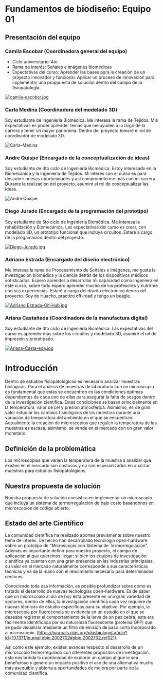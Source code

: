 # Fundamentos de biodiseño: Equipo 01

## Presentación del equipo

### Camila Escobar (Coordinadora general del equipo)
- Ciclo universitario: 4to
- Rama de interés: Señales e imágenes biomédicas
- Expectativas del curso: Aprender las bases para la creación de un proyecto innovador y funcional. Aplicar un proceso de innovación para implementar una proppuesta de solución dentro del campo de la fisiopatología.

[![camila-escobar.jpg](https://i.postimg.cc/PxC4z8Wf/camila-escobar.jpg)](https://postimg.cc/wydL9M4n)

### Carla Medina (Coordinadora del modelado 3D)
Soy estudiante de Ingeniería Biomédica. Me interesa la rama de Tejidos. Mis expectativas es poder aprender temas que me ayuden a lo largo de la carrera y tener un mayor panorama. Dentro del proyecto tomaré el rol de coordinador de modelado 3D.

![Carla-Medina](https://github.com/CamilaEscobar720/funbio2024-1/assets/164808980/7a412439-e82c-473e-ab08-b02f13248721)

### Andre Quispe (Encargado de la conceptualización de ideas)
Soy estudiante de 4to ciclo de Ingenieria Biomédica. Estoy interesado en la Biomecanica y la Ingenieria de Tejidos. Mi interes con el curso es para descubrir nuevas oportunidades y así comprometerme más con mi carrera. Durante la realizacion del proyecto, asumiré el rol de conceptualizar las ideas.

![Andre Quispe](https://media.licdn.com/dms/image/D4E03AQGU0uCO-E4upA/profile-displayphoto-shrink_200_200/0/1689786921988?e=2147483647&v=beta&t=1Izms1NSGYTACb4OmtKLDbmQpP1YSCKllypJzaf61_8)
### Diego Jurado (Encargado de la programación del prototipo)
Soy estudiante de 5to ciclo de Ingeniería Biomédica. Me interesa la rehabilitación y Biomecánica. Las expectativas del curso es crear, con modelado 3D, un prototipo funcional que incluya circuitos .Estaré a cargo de la progamación dentro del proyecto.

[![Diego-Jurado.jpg](https://i.postimg.cc/3wJc65YS/Diego-Jurado.jpg)](https://postimg.cc/mPJjzncC)

### Adriano Estrada (Encargado del diseño electrónico)
Me interesa la rama de Procesamiento de Señales e Imágenes, me gusta la investigación biomédica y la ciencia detrás de los dispositivos médicos sofisticados. Espero aprender a desarrollar mi capacidad como ingeniero en este curso, sobre todo espero aprender mucho de los profesores y nutrirme con sus experiencias. Estaré a cargo del diseño electrónico dentro del proyecto. Soy de Huacho, practico off-road y tengo un beagle.

[![Adriano Estrada-Git-Hub.jpg](https://i.postimg.cc/437hmQMg/Foto-Personal-Git-Hub.jpg)](https://postimg.cc/67KQPntj)

### Ariana Castañeda (Coordinadora de la manufactura digital)
Soy estudiante de 4to ciclo de Ingeniería Biomédica. Las expectativas del curso es aprender más sobre los circuitos y modelado 3D, asumiré el rol de impresión y prototipado.

[![Ariana-Casta-eda.jpg](https://i.postimg.cc/SNgLKGRn/Ariana-Casta-eda.jpg)](https://postimg.cc/GHsT7GkR)

# Introducción
Dentro de estudios fisiopatológicos es necesario analizar muestras biológicas. Para el análisis de muestras de laboratorio con un microscopio es fundamental que estas se encuentren en las condiciones óptimas dependientes de cada uno de ellas para asegurar la falta de sesgos dentro de la investigación científica. Estas condiciones se basan principalmente en la temperatura, valor de pH y presión atmosférica. Asimismo, es de gran valor estudiar los cambios fisiológicos de las muestras durante una variación de temperatura del ambiente en el que se encuentran. Actualmente la creación de microscopios que regulen la temperatura de las muestras es escasa, asimismo, se vende en el mercado con un gran valor monetario. 

## Definición de la problemática

Los microscopios que varíen la temperatura de la muestra a analizar que existen en el mercado son costosos y no son especializados en analizar muestras para estudios fisiopatológicos.

## Nuestra propuesta de solución

Nuestra propuesta de solución consistira en implementar un microscopio que incluya un sistema de termorregulación de bajo costo basandonos en microscopios de código abierto.

## Estado del arte Científico

La comunidad científica ha realizado aportes previamente sobre nuestro tema de interés. De hecho han desarrollado tecnología open-hardware sobre un prototipo de "Microscopio con Sistema de Termorregulación".
Además es importante definir para nuestro proyecto, el campo de aplicación al que queremos llegar; si bien los equipos de investigación científica ya cuentan con una gran presencia en las industrias principales, su valor en el mercado naturalmente corresponde a sus características técnicas y va de la mano con el rendimiento necesario para determinados sectores.

Conociendo toda esa información, es posible profundizar sobre como es tratado el desarrollo de nuevas tecnologías open-hardware. Es de saber que un microscopio al dia de hoy está presente en una gran variedad de sectores, dentro de ellos, la investigación científica cada vez requiere de nuevas técnicas de estudio específicas para su objetivo. Por ejemplo, la microscopía por fluorecencia se evidencia en un estudio en el que se deseaba registrar el comportamiento de la larva de un pez cebra, esta era fácilmente identificada por su naturaleza fluorescente (proteina GFP) que se pudo visualizar mediante un filtro de emisión de paso corto incorporado al microscopio. (https://journals.plos.org/plosbiology/article?id=10.1371/journal.pbio.2002702#pbio.2002702.ref021).

Así como este ejemplo, existen avances respecto al desarrollo de un microscopio termorregulado con diferentes propósitos de investigación, esto nos brinda la oportunidad de explorar un campo al que le sea beneficioso y genere un impacto positivo el uso de una alternativa mucho más asequible y abierta a oportunidades de mejora por parte de la comunidad científica. 
